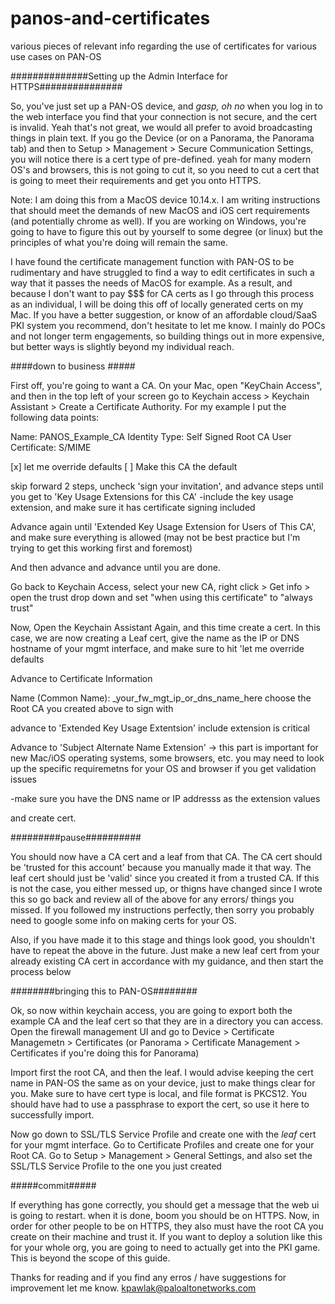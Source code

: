 # panos-and-certificates
various pieces of relevant info regarding the use of certificates for various use cases on PAN-OS



##############Setting up the Admin Interface for HTTPS###############

So, you've just set up a PAN-OS device, and *gasp, oh no* when you log in to the web interface you find that your connection is not secure, and the cert is invalid. Yeah that's not great, we would all prefer to avoid broadcasting things in plain text. If you go the Device (or on a Panorama, the Panorama tab) and then to Setup > Management > Secure Communication Settings, you will notice there is a cert type of pre-defined. yeah for many modern OS's and browsers, this is not going to cut it, so you need to cut a cert that is going to meet their requirements and get you onto HTTPS.

Note: I am doing this from a MacOS device 10.14.x.  I am writing instructions that should meet the demands of new MacOS and iOS cert requirements (and potentially chrome as well). If you are working on Windows, you're going to have to figure this out by yourself to some degree (or linux) but the principles of what you're doing will remain the same.

I have found the certificate management function with PAN-OS to be rudimentary and have struggled to find a way to edit certificates in such a way that it passes the needs of MacOS for example. As a result, and because I don't want to pay $$$ for CA certs as I go through this process as an individual, I will be doing this off of locally generated certs on my Mac. If you have a better suggestion, or know of an affordable cloud/SaaS PKI system you recommend, don't hesitate to let me know. I mainly do POCs and not longer term engagements, so building things out in more expensive, but better ways is slightly beyond my individual reach.

####down to business #####

First off, you're going to want a CA. On your Mac, open "KeyChain Access", and then in the top left of your screen go to Keychain access > Keychain Assistant > Create a Certificate Authority. For my example I put the following data points:

Name: PANOS_Example_CA
Identity Type: Self Signed Root CA
User Certificate: S/MIME

[x]  let me override defaults
[ ]  Make this CA the default

skip forward 2 steps, uncheck 'sign your invitation', and advance steps until you get to 'Key Usage Extensions for this CA'
-include the key usage extension, and make sure it has certificate signing included

Advance again until 'Extended Key Usage Extension for Users of This CA', and make sure everything is allowed (may not be best practice but I'm trying to get this working first and foremost)

And then advance and advance until you are done.

Go back to Keychain Access, select your new CA, right click > Get info > open the trust drop down and set "when using this certificate" to "always trust"

Now, Open the Keychain Assistant Again, and this time create a cert. In this case, we are now creating a Leaf cert, give the name as the IP or DNS hostname of your mgmt interface, and make sure to hit 'let me override defaults

Advance to Certificate Information

Name (Common Name): _your_fw_mgt_ip_or_dns_name_here
choose the Root CA you created above to sign with

advance to 'Extended Key Usage Extentsion'
include
extension is critical

Advance to 'Subject Alternate Name Extension' -> this part is important for new Mac/iOS operating systems, some browsers, etc. you may need to look up the specific requiremetns for your OS and browser if you get validation issues

-make sure you have the DNS name or IP addresss as the extension values

and create cert.



#########pause##########

You should now have a CA cert and a leaf from that CA. The CA cert should be 'trusted for this account' because you manually made it that way. The leaf cert should just be 'valid' since you created it from a trusted CA. If this is not the case, you either messed up, or thigns have changed since I wrote this so go back and review all of the above for any errors/ things you missed. If you followed my instructions perfectly, then sorry you probably need to google some info on making certs for your OS.

Also, if you have made it to this stage and things look good, you shouldn't have to repeat the above in the future. Just make a new leaf cert from your already existing CA cert in accordance with my guidance, and then start the process below


########bringing this to PAN-OS########

Ok, so now within keychain access, you are going to export both the example CA and the leaf cert so that they are in a directory you can access. Open the firewall management UI and go to Device > Certificate Managemetn > Certificates (or Panorama > Certificate Management > Certificates if you're doing this for Panorama)

Import first the root CA, and then the leaf. I would advise keeping the cert name in PAN-OS the same as on your device, just to make things clear for you. Make sure to have cert type is local, and file format is PKCS12. You should have had to use a passphrase to export the cert, so use it here to successfully import.

Now go down to SSL/TLS Service Profile and create one with the _leaf_ cert for your mgmt interface. 
Go to Certificate Profiles and create one for your Root CA.
Go to Setup > Management > General Settings, and also set the SSL/TLS Service Profile to the one you just created

#####commit#####


If everything has gone correctly, you should get a message that the web ui is going to restart. when it is done, boom you should be on HTTPS. Now, in order for other people to be on HTTPS, they also must have the root CA you create on their machine and trust it. If you want to deploy a solution like this for your whole org, you are going to need to actually get into the PKI game. This is beyond the scope of this guide.

Thanks for reading and if you find any erros / have suggestions for improvement let me know.
kpawlak@paloaltonetworks.com




